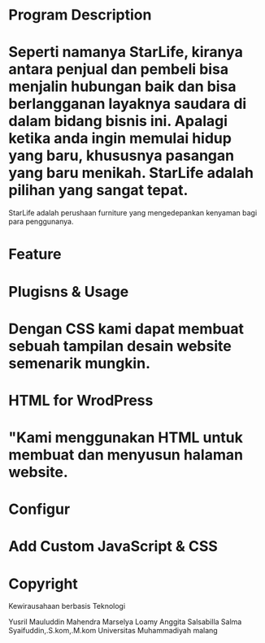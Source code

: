 #  Program Description
# Seperti namanya StarLife, kiranya antara penjual dan pembeli bisa menjalin hubungan baik dan bisa berlangganan layaknya saudara di dalam bidang bisnis ini. Apalagi ketika anda ingin memulai hidup yang baru, khususnya pasangan yang baru menikah. StarLife adalah pilihan yang sangat tepat.
StarLife adalah perushaan furniture yang mengedepankan kenyaman bagi para penggunanya.
# Feature
#  Plugisns & Usage
# Dengan CSS kami dapat membuat sebuah tampilan desain website semenarik mungkin.
# HTML for WrodPress
# "Kami menggunakan HTML untuk membuat dan menyusun halaman website.
# Configur
# Add Custom JavaScript & CSS
# Copyright 
Kewirausahaan berbasis Teknologi

Yusril Mauluddin Mahendra 
Marselya Loamy
Anggita Salsabilla Salma
Syaifuddin,.S.kom,.M.kom
Universitas Muhammadiyah malang
